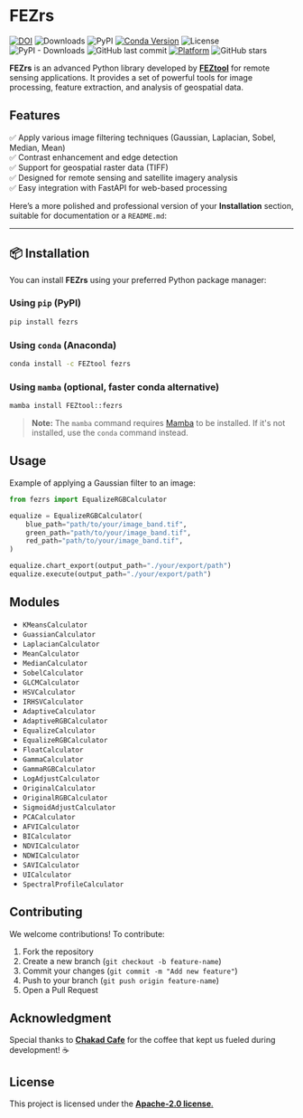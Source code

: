 # **FEZrs**

[![DOI](https://zenodo.org/badge/710286874.svg)](https://doi.org/10.5281/zenodo.14938038) ![Downloads](https://static.pepy.tech/badge/FEZrs) ![PyPI](https://img.shields.io/pypi/v/FEZrs?color=blue&label=PyPI&logo=pypi) [![Conda Version](https://img.shields.io/conda/vn/FEZtool/fezrs?label=Anaconda&color=orange&logo=anaconda)](https://anaconda.org/FEZtool/fezrs) ![License](https://img.shields.io/pypi/l/FEZrs) ![PyPI - Downloads](https://img.shields.io/pypi/dm/FEZrs) ![GitHub last commit](https://img.shields.io/github/last-commit/FEZtool-team/fezrs) [![Platform](https://img.shields.io/conda/pn/feztool/fezrs?color=blue&label=Platform&style=flat)](https://anaconda.org/feztool/fezrs) ![GitHub stars](https://img.shields.io/github/stars/FEZtool-team/FEZrs?style=social)

**FEZrs** is an advanced Python library developed by [**FEZtool**](https://feztool.com/) for remote sensing applications. It provides a set of powerful tools for image processing, feature extraction, and analysis of geospatial data.

## **Features**

✅ Apply various image filtering techniques (Gaussian, Laplacian, Sobel, Median, Mean)  
✅ Contrast enhancement and edge detection  
✅ Support for geospatial raster data (TIFF)  
✅ Designed for remote sensing and satellite imagery analysis  
✅ Easy integration with FastAPI for web-based processing

Here’s a more polished and professional version of your **Installation** section, suitable for documentation or a `README.md`:

---

## **📦 Installation**

You can install **FEZrs** using your preferred Python package manager:

### Using `pip` (PyPI)

```bash
pip install fezrs
```

### Using `conda` (Anaconda)

```bash
conda install -c FEZtool fezrs
```

### Using `mamba` (optional, faster conda alternative)

```bash
mamba install FEZtool::fezrs
```

> **Note:** The `mamba` command requires [Mamba](https://github.com/mamba-org/mamba) to be installed. If it's not installed, use the `conda` command instead.

## **Usage**

Example of applying a Gaussian filter to an image:

```python
from fezrs import EqualizeRGBCalculator

equalize = EqualizeRGBCalculator(
    blue_path="path/to/your/image_band.tif",
    green_path="path/to/your/image_band.tif",
    red_path="path/to/your/image_band.tif",
)

equalize.chart_export(output_path="./your/export/path")
equalize.execute(output_path="./your/export/path")
```

## **Modules**

- `KMeansCalculator`
- `GuassianCalculator`
- `LaplacianCalculator`
- `MeanCalculator`
- `MedianCalculator`
- `SobelCalculator`
- `GLCMCalculator`
- `HSVCalculator`
- `IRHSVCalculator`
- `AdaptiveCalculator`
- `AdaptiveRGBCalculator`
- `EqualizeCalculator`
- `EqualizeRGBCalculator`
- `FloatCalculator`
- `GammaCalculator`
- `GammaRGBCalculator`
- `LogAdjustCalculator`
- `OriginalCalculator`
- `OriginalRGBCalculator`
- `SigmoidAdjustCalculator`
- `PCACalculator`
- `AFVICalculator`
- `BICalculator`
- `NDVICalculator`
- `NDWICalculator`
- `SAVICalculator`
- `UICalculator`
- `SpectralProfileCalculator`

## **Contributing**

We welcome contributions! To contribute:

1. Fork the repository
2. Create a new branch (`git checkout -b feature-name`)
3. Commit your changes (`git commit -m "Add new feature"`)
4. Push to your branch (`git push origin feature-name`)
5. Open a Pull Request

## **Acknowledgment**

Special thanks to [**Chakad Cafe**](https://www.chakadcoffee.com/) for the coffee that kept us fueled during development! ☕

## **License**

This project is licensed under the [**Apache-2.0 license**.](https://github.com/FEZtool-team/FEZrs/edit/main/LICENSE)
